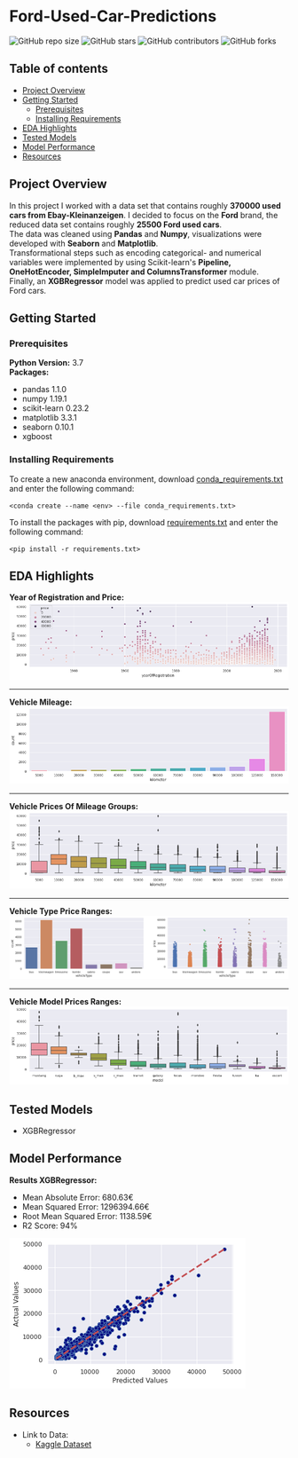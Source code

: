 # Ford-Used-Car-Predictions

![GitHub repo size](https://img.shields.io/github/repo-size/rm-kara/Ford-Used-Car-Predictions)
![GitHub stars](https://img.shields.io/github/stars/rm-kara/Ford-Used-Car-Predictions)
![GitHub contributors](https://img.shields.io/github/contributors/rm-kara/Ford-Used-Car-Predictions)
![GitHub forks](https://img.shields.io/github/forks/rm-kara/Ford-Used-Car-Predictions)

## Table of contents
* [Project Overview](#project-overview)
* [Getting Started](#getting-started)
    - [Prerequisites](#prerequisites)
    - [Installing Requirements](#installing-requirements)
* [EDA Highlights](#eda-highlights)
* [Tested Models](#tested-models)
* [Model Performance](#model-performance)
* [Resources](#resources)

## Project Overview
In this project I worked with a data set that contains roughly **370000 used cars from Ebay-Kleinanzeigen**. I decided to focus on the **Ford** brand, the reduced data set contains roughly **25500 Ford used cars**.  
The data was cleaned using **Pandas** and **Numpy**, visualizations were developed with **Seaborn** and **Matplotlib**.  
Transformational steps such as encoding categorical- and numerical variables were implemented by using Scikit-learn's **Pipeline, OneHotEncoder, SimpleImputer and ColumnsTransformer** module.  
Finally, an **XGBRegressor** model was applied to predict used car prices of Ford cars.

## Getting Started

### Prerequisites
**Python Version:** 3.7  
**Packages:**
* pandas 1.1.0 
* numpy 1.19.1
* scikit-learn 0.23.2
* matplotlib 3.3.1
* seaborn 0.10.1
* xgboost

### Installing Requirements
To create a new anaconda environment, download [conda_requirements.txt](https://github.com/rm-kara/Ford-Used-Car-Predictions/blob/master/requirements/conda_requirements.txt) and enter the following command:  
```
<conda create --name <env> --file conda_requirements.txt>
```
To install the packages with pip, download [requirements.txt](https://github.com/rm-kara/Ford-Used-Car-Predictions/blob/master/requirements/requirements.txt) and enter the following command:  
```
<pip install -r requirements.txt>
```
## EDA Highlights
**Year of Registration and Price:** 
![alt text](https://github.com/rm-kara/Ford-Used-Car-Predictions/blob/master/img/charts/Distribution-year-price.png "Yeara and Price")
***
**Vehicle Mileage:**
![alt text](https://github.com/rm-kara/Ford-Used-Car-Predictions/blob/master/img/charts/Distribution-km.png "km Distribution")
***
**Vehicle Prices Of Mileage Groups:**
![alt text](https://github.com/rm-kara/Ford-Used-Car-Predictions/blob/master/img/charts/Price-over-km.png "Price over km")
***
**Vehicle Type Price Ranges:**
![alt text](https://github.com/rm-kara/Ford-Used-Car-Predictions/blob/master/img/charts/Vehicle-types.png "Types and price range")
***
**Vehicle Model Prices Ranges:**
![alt text](https://github.com/rm-kara/Ford-Used-Car-Predictions/blob/master/img/charts/Vehicle-Model-price.png "Model price range")

## Tested Models
* XGBRegressor

## Model Performance
**Results XGBRegressor:**
* Mean Absolute Error: 680.63€
* Mean Squared Error: 1296394.66€
* Root Mean Squared Error: 1138.59€
* R2 Score: 94%  

![alt text](https://github.com/rm-kara/Ford-Used-Car-Predictions/blob/master/img/charts/Model-predictions.png "Model Predictions")

## Resources
* Link to Data: 
    - [Kaggle Dataset](https://www.kaggle.com/orgesleka/used-cars-database)
